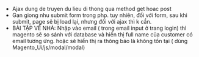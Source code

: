 - Ajax dung de truyen du lieu di thong qua method get hoac post
- Gan giong nhu submit form trong php. tuy nhiên, đối với form, sau khi submit,
page sẽ bị load lại, nhưng đối với ajax thì k cần.
- BÀI TẬP VỀ NHÀ: Nhập vào email ( trong email input ở trang login) thì magento sẽ
so sánh với database và hiển thị full name của customer có email tương ứng. hoặc 
sẽ hiển thị ra thông báo là không tồn tại ( dùng Magento_Ui/js/modal/modal)